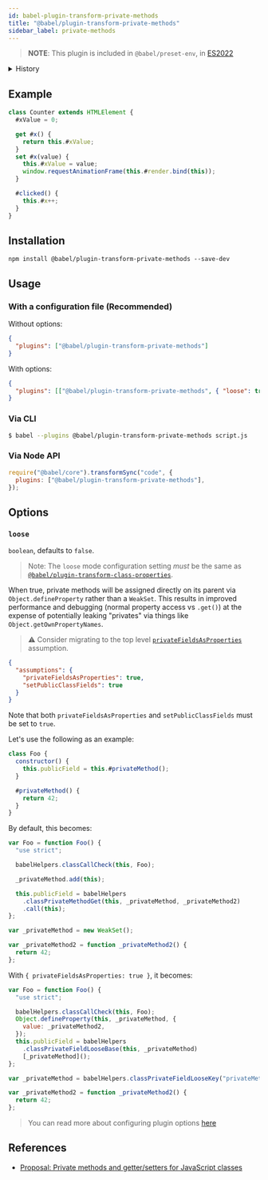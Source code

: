 ```yaml
---
id: babel-plugin-transform-private-methods
title: "@babel/plugin-transform-private-methods"
sidebar_label: private-methods
---
```


> **NOTE**: This plugin is included in `@babel/preset-env`, in [ES2022](https://github.com/tc39/proposals/blob/master/finished-proposals.md)

<details>
<summary>History</summary>

| Version | Changes |
| --- | --- |
| `v7.3.0` | Support private accessors (getters and setters) |
| `v7.2.0` | Initial Release |
</details>

## Example

```js title="JavaScript"
class Counter extends HTMLElement {
  #xValue = 0;

  get #x() {
    return this.#xValue;
  }
  set #x(value) {
    this.#xValue = value;
    window.requestAnimationFrame(this.#render.bind(this));
  }

  #clicked() {
    this.#x++;
  }
}
```

## Installation

```shell npm2yarn
npm install @babel/plugin-transform-private-methods --save-dev
```

## Usage

### With a configuration file (Recommended)

Without options:

```json title="babel.config.json"
{
  "plugins": ["@babel/plugin-transform-private-methods"]
}
```

With options:

```json title="babel.config.json"
{
  "plugins": [["@babel/plugin-transform-private-methods", { "loose": true }]]
}
```

### Via CLI

```sh title="Shell"
$ babel --plugins @babel/plugin-transform-private-methods script.js
```

### Via Node API

```js title="JavaScript"
require("@babel/core").transformSync("code", {
  plugins: ["@babel/plugin-transform-private-methods"],
});
```

## Options

### `loose`

`boolean`, defaults to `false`.

> Note: The `loose` mode configuration setting _must_ be the same as [`@babel/plugin-transform-class-properties`](plugin-transform-class-properties.md).

When true, private methods will be assigned directly on its parent
via `Object.defineProperty` rather than a `WeakSet`. This results in improved
performance and debugging (normal property access vs `.get()`) at the expense
of potentially leaking "privates" via things like `Object.getOwnPropertyNames`.

> ⚠️ Consider migrating to the top level [`privateFieldsAsProperties`](assumptions.md#privatefieldsasproperties) assumption.

```json title="babel.config.json"
{
  "assumptions": {
    "privateFieldsAsProperties": true,
    "setPublicClassFields": true
  }
}
```

Note that both `privateFieldsAsProperties` and `setPublicClassFields` must be set to `true`.

Let's use the following as an example:

```js title="JavaScript"
class Foo {
  constructor() {
    this.publicField = this.#privateMethod();
  }

  #privateMethod() {
    return 42;
  }
}
```

By default, this becomes:

```js title="JavaScript"
var Foo = function Foo() {
  "use strict";

  babelHelpers.classCallCheck(this, Foo);

  _privateMethod.add(this);

  this.publicField = babelHelpers
    .classPrivateMethodGet(this, _privateMethod, _privateMethod2)
    .call(this);
};

var _privateMethod = new WeakSet();

var _privateMethod2 = function _privateMethod2() {
  return 42;
};
```

With `{ privateFieldsAsProperties: true }`, it becomes:

```js title="JavaScript"
var Foo = function Foo() {
  "use strict";

  babelHelpers.classCallCheck(this, Foo);
  Object.defineProperty(this, _privateMethod, {
    value: _privateMethod2,
  });
  this.publicField = babelHelpers
    .classPrivateFieldLooseBase(this, _privateMethod)
    [_privateMethod]();
};

var _privateMethod = babelHelpers.classPrivateFieldLooseKey("privateMethod");

var _privateMethod2 = function _privateMethod2() {
  return 42;
};
```

> You can read more about configuring plugin options [here](https://babeljs.io/docs/en/plugins#plugin-options)

## References

- [Proposal: Private methods and getter/setters for JavaScript classes](https://github.com/tc39/proposal-private-methods)
